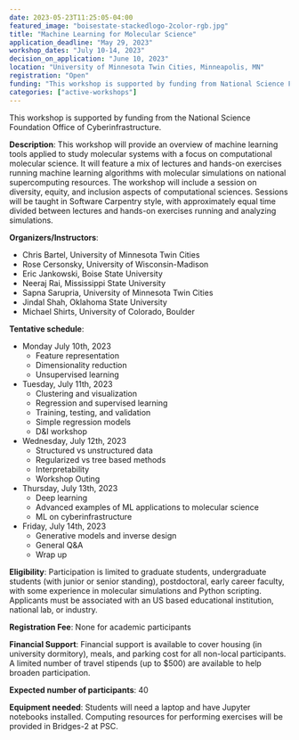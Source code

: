 ```yaml
---
date: 2023-05-23T11:25:05-04:00
featured_image: "boisestate-stackedlogo-2color-rgb.jpg"
title: "Machine Learning for Molecular Science"
application_deadline: "May 29, 2023"
workshop_dates: "July 10-14, 2023"
decision_on_application: "June 10, 2023"
location: "University of Minnesota Twin Cities, Minneapolis, MN"
registration: "Open"
funding: "This workshop is supported by funding from National Science Foundation Office of Advanced Cyberinfrastructure"
categories: ["active-workshops"]
---
```


This workshop is supported by funding from the National Science Foundation Office of Cyberinfrastructure.

**Description**: This workshop will provide an overview of machine learning tools applied to study molecular systems with a focus on computational molecular science. It will feature a mix of lectures and hands-on exercises running machine learning algorithms with molecular simulations on national supercomputing resources. The workshop will include a session on diversity, equity, and inclusion aspects of computational sciences. Sessions will be taught in Software Carpentry style, with approximately equal time divided between lectures and hands-on exercises running and analyzing simulations.

**Organizers/Instructors**:
  - Chris Bartel, University of Minnesota Twin Cities
  - Rose Cersonsky, University of Wisconsin-Madison
  - Eric Jankowski, Boise State University
  - Neeraj Rai, Mississippi State University
  - Sapna Sarupria, University of Minnesota Twin Cities
  - Jindal Shah, Oklahoma State University
  - Michael Shirts, University of Colorado, Boulder

**Tentative  schedule**:

- Monday  July 10th, 2023
  - Feature representation
  - Dimensionality reduction
  - Unsupervised learning
- Tuesday, July 11th, 2023
  - Clustering and visualization
  - Regression and supervised learning
  - Training, testing, and validation
  - Simple regression models
  - D&I workshop
- Wednesday, July 12th, 2023
  - Structured vs unstructured data
  - Regularized vs tree based methods
  - Interpretability
  - Workshop Outing
- Thursday, July 13th, 2023
  - Deep learning
  - Advanced examples of ML applications to molecular science
  - ML on cyberinfrastructure
- Friday, July 14th, 2023
  - Generative models and inverse design
  - General Q&A
  - Wrap up

**Eligibility**: Participation is limited to graduate students, undergraduate students (with junior or senior standing), postdoctoral, early career faculty, with some experience in molecular simulations and Python scripting. Applicants must be associated with an US based educational institution, national lab, or industry.

**Registration Fee**: None for academic participants

**Financial Support**:  Financial support is available to cover housing (in university dormitory), meals, and parking cost for all non-local participants. A limited number of travel stipends (up to $500) are available to help broaden participation.

**Expected number of participants**: 40

**Equipment needed**: Students will need a laptop and have Jupyter notebooks installed. Computing resources for performing exercises will be provided in Bridges-2 at PSC.
